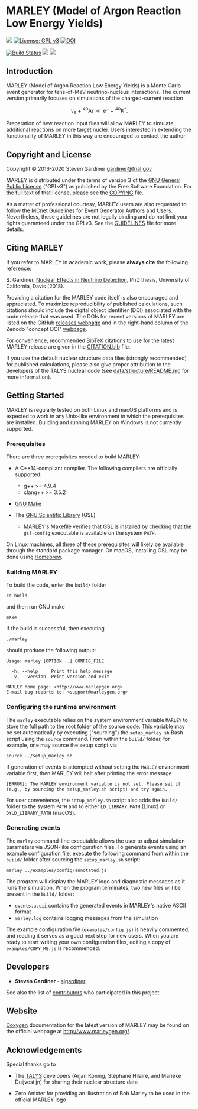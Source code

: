 # MARLEY (Model of Argon Reaction Low Energy Yields)

![](https://img.shields.io/badge/platform-Linux%20%7C%20macOS-lightgrey) [![License: GPL v3](https://img.shields.io/badge/License-GPLv3-blue.svg)](https://www.gnu.org/licenses/gpl-3.0) [![DOI](https://zenodo.org/badge/DOI/10.5281/zenodo.3901933.svg)](https://doi.org/10.5281/zenodo.3901933)

[![Build Status](https://travis-ci.org/MARLEY-MC/marley.svg?branch=master)](https://travis-ci.org/MARLEY-MC/marley) [![](https://img.shields.io/github/v/release/MARLEY-MC/marley?include_prereleases)](https://github.com/MARLEY-MC/marley/releases) [![](https://img.shields.io/github/commits-since/MARLEY-MC/marley/latest/master)](https://github.com/MARLEY-MC/marley/commits/master)

## Introduction

MARLEY (Model of Argon Reaction Low Energy Yields) is a Monte Carlo event
generator for tens-of-MeV neutrino-nucleus interactions. The current version
primarily focuses on simulations of the charged-current reaction <p
align="center">&nu;<sub>e</sub>&nbsp;+&nbsp;<sup>40</sup>Ar&nbsp;&rarr;
&nbsp;e<sup>&minus;</sup>&nbsp;+&nbsp;<sup>40</sup>K<sup>&ast;</sup>.</p>
Preparation of new reaction input files will allow MARLEY to simulate
additional reactions on more target nuclei. Users interested in extending the
functionality of MARLEY in this way are encouraged to contact the author.

## Copyright and License

Copyright &copy; 2016-2020 Steven Gardiner <gardiner@fnal.gov>

MARLEY is distributed under the terms of version 3 of the [GNU General Public
License](http://www.gnu.org/licenses/gpl-3.0-standalone.html) ("GPLv3") as
published by the Free Software Foundation. For the full text of that license,
please see the [COPYING](COPYING) file.

As a matter of professional courtesy, MARLEY users are also requested to follow
the [MCnet Guidelines](https://www.montecarlonet.org/GUIDELINES) for Event
Generator Authors and Users. Nevertheless, these guidelines are not legally
binding and do not limit your rights guaranteed under the GPLv3. See the
[GUIDELINES](GUIDELINES) file for more details.

## Citing MARLEY

If you refer to MARLEY in academic work, please __always cite__ the following
reference:

S. Gardiner, [Nuclear Effects in Neutrino
Detection](http://old.inspirehep.net/record/1802074/), PhD thesis,
University of California, Davis (2018).

Providing a citation for the MARLEY code itself is also encouraged and
appreciated. To maximize reproducibility of published calculations, such
citations should include the digital object identifier (DOI) associated with
the code release that was used. The DOIs for recent versions of MARLEY are
listed on the GitHub [releases
webpage](https://github.com/MARLEY-MC/marley/releases) and in the right-hand
column of the Zenodo "concept DOI"
[webpage](https://doi.org/10.5281/zenodo.3901933).

For convenience, recommended [BibTeX](http://www.bibtex.org/) citations to use
for the latest MARLEY release are given in the [CITATION.bib](CITATION.bib)
file.

If you use the default nuclear structure data files (strongly recommended) for
published calculations, please also give proper attribution to the developers
of the TALYS nuclear code (see
[data/structure/README.md](data/structure/README.md) for more information).

## Getting Started

MARLEY is regularly tested on both Linux and macOS platforms and is expected to
work in any Unix-like environment in which the prerequisites are installed.
Building and running MARLEY on Windows is not currently supported.

### Prerequisites
There are three prerequisites needed to build MARLEY:

- A C++14-compliant compiler. The following compilers are officially supported:

  * g++ >= 4.9.4
  * clang++ >= 3.5.2

- [GNU Make](https://www.gnu.org/software/make/)

- The [GNU Scientific Library](https://www.gnu.org/software/gsl/) (GSL)

  * MARLEY's Makefile verifies that GSL is installed by checking that
the `gsl-config` executable is available on the system `PATH`.

On Linux machines, all three of these prerequisites will likely be available
through the standard package manager. On macOS, installing GSL may be done
using [Homebrew](https://brew.sh/).

### Building MARLEY

To build the code, enter the `build/` folder
```
cd build
```
and then run GNU make
```
make
```
If the build is successful, then executing
```
./marley
```
should produce the following output:
```
Usage: marley [OPTION...] CONFIG_FILE

  -h, --help     Print this help message
  -v, --version  Print version and exit

MARLEY home page: <http://www.marleygen.org>
E-mail bug reports to: <support@marleygen.org>
```

### Configuring the runtime environment

The `marley` executable relies on the system environment variable `MARLEY`
to store the full path to the root folder of the source code. This variable
may be set automatically by executing ("sourcing") the `setup_marley.sh`
Bash script using the `source` command. From within the `build/` folder,
for example, one may source the setup script via
```
source ../setup_marley.sh
```
If generation of events is attempted without setting the `MARLEY` environment
variable first, then MARLEY will halt after printing the error message
```
[ERROR]: The MARLEY environment variable is not set. Please set it (e.g., by sourcing the setup_marley.sh script) and try again.
```
For user convenience, the `setup_marley.sh` script also adds the `build/`
folder to the system `PATH` and to either `LD_LIBRARY_PATH` (Linux) or
`DYLD_LIBRARY_PATH` (macOS).

### Generating events

The `marley` command-line executable allows the user to adjust simulation
parameters via JSON-like configuration files. To generate events using an
example configuration file, execute the following command from within the
`build/` folder after sourcing the `setup_marley.sh` script:
```
marley ../examples/config/annotated.js
```

The program will display the MARLEY logo and diagnostic messages as
it runs the simulation. When the program terminates, two new files will
be present in the `build/` folder:
  - `events.ascii` contains the generated events in MARLEY's native ASCII format
  - `marley.log` contains logging messages from the simulation
  
The example configuration file (`examples/config.js`) is heavily commented, and
reading it serves as a good next step for new users. When you are ready to
start writing your own configuration files, editing a copy of
`examples/COPY_ME.js` is recommended.

## Developers

* **Steven Gardiner** - [sjgardiner](https://github.com/sjgardiner)

See also the list of
[contributors](https://github.com/MARLEY-MC/marley/contributors) who
participated in this project.

## Website

[Doxygen](https://www.doxygen.org) documentation for the latest version of
MARLEY may be found on the official webpage at <http://www.marleygen.org/>.

## Acknowledgements

Special thanks go to

* The [TALYS](http://talys.eu) developers (Arjan Koning, Stéphane Hilaire, and
  Marieke Duijvestijn) for sharing their nuclear structure data

* Zero Anixter for providing an illustration of Bob Marley to be used in the
  official MARLEY logo

